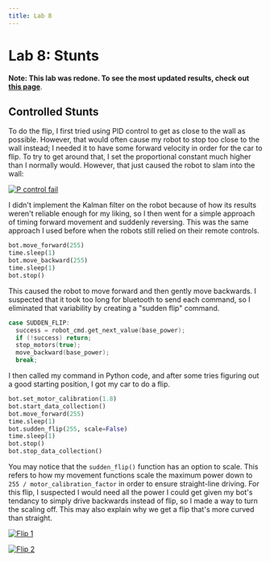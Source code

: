 ```yaml
---
title: Lab 8
---
```


# Lab 8: Stunts

**Note: This lab was redone. To see the most updated results, check out [this page](https://slawrence100.github.io/ece4960-fast-robots/lab8-v2)**.

## Controlled Stunts

To do the flip, I first tried using PID control to get as close to the wall as possible. However, that would often cause my robot to stop too close to the wall instead; I needed it to have some forward velocity in order for the car to flip. To try to get around that, I set the proportional constant much higher than I normally would. However, that just caused the robot to slam into the wall:

[![P control fail](http://img.youtube.com/vi/K7v6CuM8gUU/0.jpg)](http://www.youtube.com/watch?v=K7v6CuM8gUU)

I didn't implement the Kalman filter on the robot because of how its results weren't reliable enough for my liking, so I then went for a simple approach of timing forward movement and suddenly reversing. This was the same approach I used before when the robots still relied on their remote controls.

```python
bot.move_forward(255)
time.sleep(1)
bot.move_backward(255)
time.sleep(1)
bot.stop()
```

This caused the robot to move forward and then gently move backwards. I suspected that it took too long for bluetooth to send each command, so I eliminated that variability by creating a "sudden flip" command.

```cpp
case SUDDEN_FLIP:
  success = robot_cmd.get_next_value(base_power);
  if (!success) return;
  stop_motors(true);
  move_backward(base_power);
  break;
```

I then called my command in Python code, and after some tries figuring out a good starting position, I got my car to do a flip.

```python
bot.set_motor_calibration(1.8)
bot.start_data_collection()
bot.move_forward(255)
time.sleep(1)
bot.sudden_flip(255, scale=False)
time.sleep(1)
bot.stop()
bot.stop_data_collection()
```

You may notice that the `sudden_flip()` function has an option to scale. This refers to how my movement functions scale the maximum power down to `255 / motor_calibration_factor` in order to ensure straight-line driving. For this flip, I suspected I would need all the power I could get given my bot's tendancy to simply drive backwards instead of flip, so I made a way to turn the scaling off. This may also explain why we get a flip that's more curved than straight.

[![Flip 1](http://img.youtube.com/vi/LqpjQ4E__PY/0.jpg)](http://www.youtube.com/watch?v=LqpjQ4E__PY)

[![Flip 2](http://img.youtube.com/vi/BNiTNU1MDY0/0.jpg)](http://www.youtube.com/watch?v=BNiTNU1MDY0)


